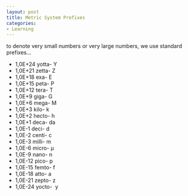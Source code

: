 ```yaml
---
layout: post
title: Metric System Prefixes
categories:
- Learning
---
```



to denote very small numbers or very large numbers, we use standard prefixes... 

- 1,0E+24 yotta- Y
- 1,0E+21 zetta- Z
- 1,0E+18 exa- E
- 1,0E+15 peta- P
- 1,0E+12 tera- T
- 1,0E+9 giga- G
- 1,0E+6 mega- M
- 1,0E+3 kilo- k
- 1,0E+2 hecto- h
- 1,0E+1 deca- da
- 1,0E-1 deci- d
- 1,0E-2 centi- c
- 1,0E-3 milli- m
- 1,0E-6 micro- µ
- 1,0E-9 nano- n
- 1,0E-12 pico- p
- 1,0E-15 femto- f
- 1,0E-18 atto- a
- 1,0E-21 zepto- z
- 1,0E-24 yocto-  y
